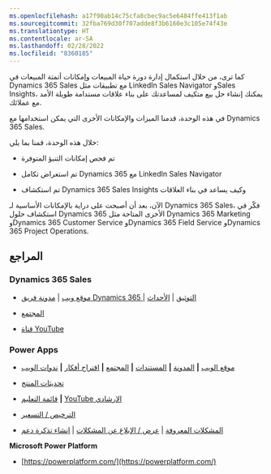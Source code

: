 ```yaml
---
ms.openlocfilehash: a17f90ab14c75cfa8cbec9ac5e6484ffe413f1ab
ms.sourcegitcommit: 32fba769d30f707adde8f3b6160e3c105e74f43e
ms.translationtype: HT
ms.contentlocale: ar-SA
ms.lasthandoff: 02/28/2022
ms.locfileid: "8360185"
---
```

كما ترى، من خلال استكمال إدارة دورة حياة المبيعات وإمكانات أتمتة المبيعات في Dynamics 365 Sales مع تطبيقات مثل LinkedIn Sales Navigator وSales Insights، يمكنك إنشاء حل بيع متكيف لمساعدتك على بناء علاقات مستدامة طويلة الأمد مع عملائك. 

في هذه الوحدة، قدمنا الميزات والإمكانات الأخرى التي يمكن استخدامها مع Dynamics 365 Sales. 

خلال هذه الوحدة، قمنا بما يلي:

- تم فحص إمكانات التنبؤ المتوفرة

- تم استعراض تكامل Dynamics 365 مع LinkedIn Sales Navigator

- تم استكشاف Dynamics 365 Sales Insights وكيف يساعد في بناء العلاقات

الآن، بعد أن أصبحت على دراية بالإمكانات الأساسية لـ Dynamics 365 Sales، فكّر في استكشاف حلول Dynamics 365 الأخرى المتاحة مثل Dynamics 365 Marketing وDynamics 365 Customer Service وDynamics 365 Field Service وDynamics 365 Project Operations. 

 

## <a name="references"></a>المراجع 

### <a name="dynamics-365-sales"></a>Dynamics 365 Sales

- [موقع ويب](https://dynamics.microsoft.com/sales/overview/) | [مدونة فريق Dynamics 365 ](https://community.dynamics.com/365/b/365teamblog)| [التوثيق](/dynamics365/sales/index) | [الأحداث](https://dynamics.microsoft.com/events/)  

- [المجتمع](https://community.dynamics.com/)  

- [قناة YouTube](https://www.youtube.com/watch?v=FsS679FOgps&list=PLcakwueIHoT8Bkb8BvqgBKgJPUc3jSX3m) 

### <a name="power-apps"></a>Power Apps

- [موقع الويب](https://powerapps.microsoft.com/) **|** [المدونة](https://powerapps.microsoft.com/blog/) **|** [المستندات](https://powerapps.microsoft.com/tutorials/getting-started/) **|** [المجتمع](https://aka.ms/powerapps-community) **|** [اقتراح أفكار](https://aka.ms/powerapps-ideas) **|** [ندوات الويب](/powerapps/webinars-listing) 

- [تحديثات المنتج](https://powerapps.microsoft.com/blog/category/new-features/) 

- [قائمة التعليم](https://powerapps.microsoft.com/guided-learning/) **|** [YouTube الإرشادي](https://www.youtube.com/playlist?list=PL8IYfXypsj2DU3EwoaeBYiuuQTvcscJfo) 

- [الترخيص / التسعير](https://powerapps.microsoft.com/pricing/) 

- [المشكلات المعروفة](/powerapps/common-issues-and-resolutions) | [عرض / الإبلاغ عن المشكلات](https://powerusers.microsoft.com/t5/General-Discussion/bd-p/PowerAppsForum1) | [إنشاء تذكرة دعم](https://powerapps.microsoft.com/support/) 

  

**Microsoft Power Platform**

-  [https://powerplatform.com/](https://powerplatform.com/) 